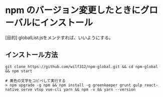 # npm のバージョン変更したときにグローバルにインストール
[目的] globalList.jsをメンテすれば、いいようにする。

## インストール方法

```
git clone https://github.com/wilf312/npm-global.git && cd npm-global && npm start

# 黄色の文字をコピペして実行する
> npm upgrade -g npm && npm install -g greenkeeper grunt gulp react-native serve vtop vue-cli yarn && npm -v && yarn --version

```
